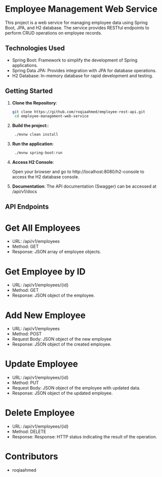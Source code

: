# Employee Management Web Service

This project is a web service for managing employee data using Spring Boot, JPA, and H2 database. The service provides RESTful endpoints to perform CRUD operations on employee records.

## Technologies Used

- Spring Boot: Framework to simplify the development of Spring applications.
- Spring Data JPA: Provides integration with JPA for database operations.
- H2 Database: In-memory database for rapid development and testing.

## Getting Started

1. **Clone the Repository**:

   ```bash
   git clone https://github.com/roqiaahmed/employee-rest-api.git
    cd employee-management-web-service

   ```

2. **Build the project:**:

   ```bash
    ./mvnw clean install
   ```

3. **Run the application**:

   ```bash
    ./mvnw spring-boot:run
   ```

4. **Access H2 Console**:

   Open your browser and go to http://localhost:8080/h2-console to access the H2 database console.

5. **Documentation**:
   The API documentation (Swagger) can be accessed at /api/v1/docs

## API Endpoints

# Get All Employees

- URL: /api/v1/employees
- Method: GET
- Response: JSON array of employee objects.

# Get Employee by ID

- URL: /api/v1/employees/{id}
- Method: GET
- Response: JSON object of the employee.

# Add New Employee

- URL: /api/v1/employees
- Method: POST
- Request Body: JSON object of the new employee
- Response: JSON object of the created employee.

# Update Employee

- URL: /api/v1/employees/{id}
- Method: PUT
- Request Body: JSON object of the employee with updated data.
- Response: JSON object of the updated employee.

# Delete Employee

- URL: /api/v1/employees/{id}
- Method: DELETE
- Response: Response: HTTP status indicating the result of the operation.

# Contributors

- roqiaahmed

